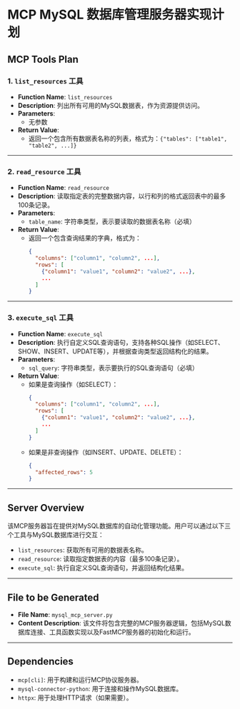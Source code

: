 # MCP MySQL 数据库管理服务器实现计划

## MCP Tools Plan

### 1. `list_resources` 工具
- **Function Name**: `list_resources`
- **Description**: 列出所有可用的MySQL数据表，作为资源提供访问。
- **Parameters**:
  - 无参数
- **Return Value**:
  - 返回一个包含所有数据表名称的列表，格式为：`{"tables": ["table1", "table2", ...]}`

---

### 2. `read_resource` 工具
- **Function Name**: `read_resource`
- **Description**: 读取指定表的完整数据内容，以行和列的格式返回表中的最多100条记录。
- **Parameters**:
  - `table_name`: 字符串类型，表示要读取的数据表名称（必填）
- **Return Value**:
  - 返回一个包含查询结果的字典，格式为：
    ```json
    {
      "columns": ["column1", "column2", ...],
      "rows": [
        {"column1": "value1", "column2": "value2", ...},
        ...
      ]
    }
    ```

---

### 3. `execute_sql` 工具
- **Function Name**: `execute_sql`
- **Description**: 执行自定义SQL查询语句，支持各种SQL操作（如SELECT、SHOW、INSERT、UPDATE等），并根据查询类型返回结构化的结果。
- **Parameters**:
  - `sql_query`: 字符串类型，表示要执行的SQL查询语句（必填）
- **Return Value**:
  - 如果是查询操作（如SELECT）：
    ```json
    {
      "columns": ["column1", "column2", ...],
      "rows": [
        {"column1": "value1", "column2": "value2", ...},
        ...
      ]
    }
    ```
  - 如果是非查询操作（如INSERT、UPDATE、DELETE）：
    ```json
    {
      "affected_rows": 5
    }
    ```

---

## Server Overview
该MCP服务器旨在提供对MySQL数据库的自动化管理功能。用户可以通过以下三个工具与MySQL数据库进行交互：
- `list_resources`: 获取所有可用的数据表名称。
- `read_resource`: 读取指定数据表的内容（最多100条记录）。
- `execute_sql`: 执行自定义SQL查询语句，并返回结构化结果。

---

## File to be Generated
- **File Name**: `mysql_mcp_server.py`
- **Content Description**: 该文件将包含完整的MCP服务器逻辑，包括MySQL数据库连接、工具函数实现以及FastMCP服务器的初始化和运行。

---

## Dependencies
- `mcp[cli]`: 用于构建和运行MCP协议服务器。
- `mysql-connector-python`: 用于连接和操作MySQL数据库。
- `httpx`: 用于处理HTTP请求（如果需要）。